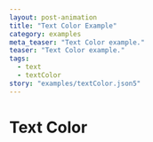 ```yaml
---
layout: post-animation
title: "Text Color Example"
category: examples
meta_teaser: "Text Color example."
teaser: "Text Color example."
tags: 
  - text
  - textColor
story: "examples/textColor.json5"
---
```

# Text Color

